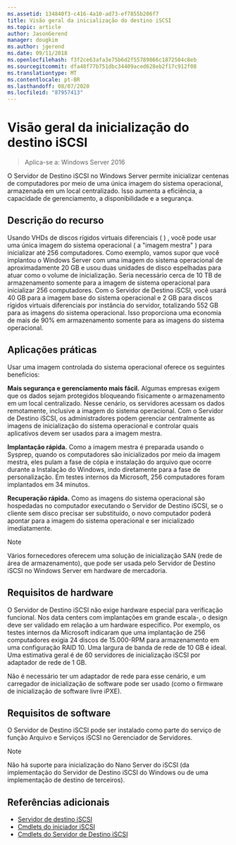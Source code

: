 ```yaml
---
ms.assetid: 134840f3-c416-4a10-ad73-ef7855b206f7
title: Visão geral da inicialização do destino iSCSI
ms.topic: article
author: JasonGerend
manager: dougkim
ms.author: jgerend
ms.date: 09/11/2018
ms.openlocfilehash: f3f2ce63afa3e75b6d2f55789866c1872504c8eb
ms.sourcegitcommit: dfa48f77b751dbc34409aced628eb2f17c912f08
ms.translationtype: MT
ms.contentlocale: pt-BR
ms.lasthandoff: 08/07/2020
ms.locfileid: "87957413"
---
```

# <a name="iscsi-target-boot-overview"></a>Visão geral da inicialização do destino iSCSI

> Aplica-se a: Windows Server 2016

O Servidor de Destino iSCSI no Windows Server permite inicializar centenas de computadores por meio de uma única imagem do sistema operacional, armazenada em um local centralizado. Isso aumenta a eficiência, a capacidade de gerenciamento, a disponibilidade e a segurança.

## <a name="feature-description"></a><a name="BKMK_OVER"></a>Descrição do recurso
Usando VHDs de discos rígidos virtuais diferenciais \( \) , você pode usar uma única imagem do sistema operacional \( a "imagem mestra" \) para inicializar até 256 computadores. Como exemplo, vamos supor que você implantou o Windows Server com uma imagem do sistema operacional de aproximadamente 20 GB e usou duas unidades de disco espelhadas para atuar como o volume de inicialização. Seria necessário cerca de 10 TB de armazenamento somente para a imagem de sistema operacional para inicializar 256 computadores. Com o Servidor de Destino iSCSI, você usará 40 GB para a imagem base do sistema operacional e 2 GB para discos rígidos virtuais diferenciais por instância do servidor, totalizando 552 GB para as imagens do sistema operacional. Isso proporciona uma economia de mais de 90% em armazenamento somente para as imagens do sistema operacional.

## <a name="practical-applications"></a><a name="BKMK_APP"></a>Aplicações práticas
Usar uma imagem controlada do sistema operacional oferece os seguintes benefícios:

**Mais segurança e gerenciamento mais fácil.** Algumas empresas exigem que os dados sejam protegidos bloqueando fisicamente o armazenamento em um local centralizado. Nesse cenário, os servidores acessam os dados remotamente, inclusive a imagem do sistema operacional. Com o Servidor de Destino iSCSI, os administradores podem gerenciar centralmente as imagens de inicialização do sistema operacional e controlar quais aplicativos devem ser usados para a imagem mestra.

**Implantação rápida.** Como a imagem mestra é preparada usando o Sysprep, quando os computadores são inicializados por meio da imagem mestra, eles pulam a fase de cópia e instalação do arquivo que ocorre durante a Instalação do Windows, indo diretamente para a fase de personalização. Em testes internos da Microsoft, 256 computadores foram implantados em 34 minutos.

**Recuperação rápida.** Como as imagens do sistema operacional são hospedadas no computador executando o Servidor de Destino iSCSI, se o cliente sem disco precisar ser substituído, o novo computador poderá apontar para a imagem do sistema operacional e ser inicializado imediatamente.

> [!NOTE]
> Vários fornecedores oferecem uma solução de inicialização SAN \(rede de área de armazenamento\), que pode ser usada pelo Servidor de Destino iSCSI no Windows Server em hardware de mercadoria.

## <a name="hardware-requirements"></a><a name="BKMK_HARD"></a>Requisitos de hardware
O Servidor de Destino iSCSI não exige hardware especial para verificação funcional. Nos data centers com implantações em grande escala\-, o design deve ser validado em relação a um hardware específico. Por exemplo, os testes internos da Microsoft indicaram que uma implantação de 256 computadores exigia 24 discos de 15.000\-RPM para armazenamento em uma configuração RAID 10. Uma largura de banda de rede de 10 GB é ideal. Uma estimativa geral é de 60 servidores de inicialização iSCSI por adaptador de rede de 1 GB.

Não é necessário ter um adaptador de rede para esse cenário, e um carregador de inicialização de software pode ser usado \(como o firmware de inicialização de software livre iPXE\).

## <a name="software-requirements"></a><a name="BKMK_SOFT"></a>Requisitos de software
O Servidor de Destino iSCSI pode ser instalado como parte do serviço de função Arquivo e Serviços iSCSI no Gerenciador de Servidores.

> [!NOTE]
> Não há suporte para inicialização do Nano Server do iSCSI (da implementação do Servidor de Destino iSCSI do Windows ou de uma implementação de destino de terceiros).

## <a name="additional-references"></a>Referências adicionais
* [Servidor de destino iSCSI](/previous-versions/windows/it-pro/windows-server-2012-R2-and-2012/hh848272(v=ws.11))
* [Cmdlets do iniciador iSCSI](/powershell/module/iscsi/?view=win10-ps)
* [Cmdlets do Servidor de Destino iSCSI](/powershell/module/iscsi/?view=win10-ps)
